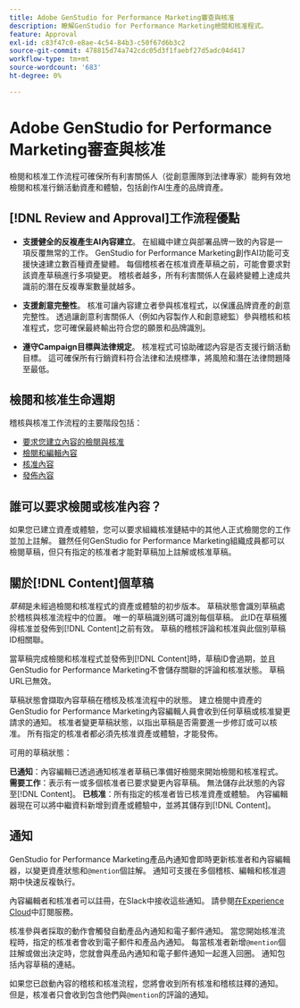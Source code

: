 ```yaml
---
title: Adobe GenStudio for Performance Marketing審查與核准
description: 瞭解GenStudio for Performance Marketing檢閱和核准程式。
feature: Approval
exl-id: c83f47c0-e8ae-4c54-84b3-c50f67d6b3c2
source-git-commit: 478815d74a742cdc05d3f1faebf27d5adc04d417
workflow-type: tm+mt
source-wordcount: '683'
ht-degree: 0%

---
```


# Adobe GenStudio for Performance Marketing審查與核准

檢閱和核准工作流程可確保所有利害關係人（從創意團隊到法律專家）能夠有效地檢閱和核准行銷活動資產和體驗，包括創作AI生產的品牌資產。

## [!DNL Review and Approval]工作流程優點

* **支援健全的反複產生AI內容建立**。 在組織中建立與部署品牌一致的內容是一項反覆無常的工作。 GenStudio for Performance Marketing創作AI功能可支援快速建立數百種資產變體。 每個稽核者在核准資產草稿之前，可能會要求對該資產草稿進行多項變更。 稽核者越多，所有利害關係人在最終變體上達成共識前的潛在反複專案數量就越多。

* **支援創意完整性**。 核准可讓內容建立者參與核准程式，以保護品牌資產的創意完整性。 透過讓創意利害關係人（例如內容製作人和創意總監）參與稽核和核准程式，您可確保最終輸出符合您的願景和品牌識別。

* **遵守Campaign目標與法律規定**。 核准程式可協助確認內容是否支援行銷活動目標。 這可確保所有行銷資料符合法律和法規標準，將風險和潛在法律問題降至最低。

## 檢閱和核准生命週期

稽核與核准工作流程的主要階段包括：

* [要求您建立內容的檢閱與核准](./request-review.md)
* [檢閱和編輯內容](./review-and-edit.md)
* [核准內容](./approve-content.md)
* [發佈內容](./publish-content.md)

## 誰可以要求檢閱或核准內容？

如果您已建立資產或體驗，您可以要求組織核准鏈結中的其他人正式檢閱您的工作並加上註解。 雖然任何GenStudio for Performance Marketing組織成員都可以檢閱草稿，但只有指定的核准者才能對草稿加上註解或核准草稿。

## 關於[!DNL Content]個草稿

_草稿_&#x200B;是未經過檢閱和核准程式的資產或體驗的初步版本。 草稿狀態會識別草稿處於稽核與核准流程中的位置。 唯一的草稿識別碼可識別每個草稿。 此ID在草稿獲得核准並發佈到[!DNL Content]之前有效。 草稿的稽核評論和核准與此個別草稿ID相關聯。

當草稿完成檢閱和核准程式並發佈到[!DNL Content]時，草稿ID會過期，並且GenStudio for Performance Marketing不會儲存關聯的評論和核准狀態。 草稿URL已無效。

草稿狀態會擷取內容草稿在稽核及核准流程中的狀態。 建立檢閱中資產的GenStudio for Performance Marketing內容編輯人員會收到任何草稿或核准變更請求的通知。 核准者變更草稿狀態，以指出草稿是否需要進一步修訂或可以核准。 所有指定的核准者都必須先核准資產或體驗，才能發佈。

可用的草稿狀態：

**已通知**：內容編輯已透過通知核准者草稿已準備好檢閱來開始檢閱和核准程式。
**需要工作**：表示有一或多個核准者已要求變更內容草稿。 無法儲存此狀態的內容至[!DNL Content]。
**已核准**：所有指定的核准者皆已核准資產或體驗。 內容編輯器現在可以將中繼資料新增到資產或體驗中，並將其儲存到[!DNL Content]。

## 通知

GenStudio for Performance Marketing產品內通知會即時更新核准者和內容編輯器，以變更資產狀態和`@mention`個註解。 通知可支援在多個稽核、編輯和核准週期中快速反複執行。

內容編輯者和核准者可以註冊，在Slack中接收這些通知。 請參閱[在Experience Cloud](https://experienceleague.adobe.com/en/docs/core-services/interface/features/account-preferences#slack)中訂閱服務。

核准參與者採取的動作會觸發自動產品內通知和電子郵件通知。 當您開始核准流程時，指定的核准者會收到電子郵件和產品內通知。 每當核准者新增`@mention`個註解或做出決定時，您就會與產品內通知和電子郵件通知一起進入回圈。 通知包括內容草稿的連結。

如果您已啟動內容的稽核和核准流程，您將會收到所有核准和稽核註釋的通知。 但是，核准者只會收到包含他們與`@mention`的評論的通知。
